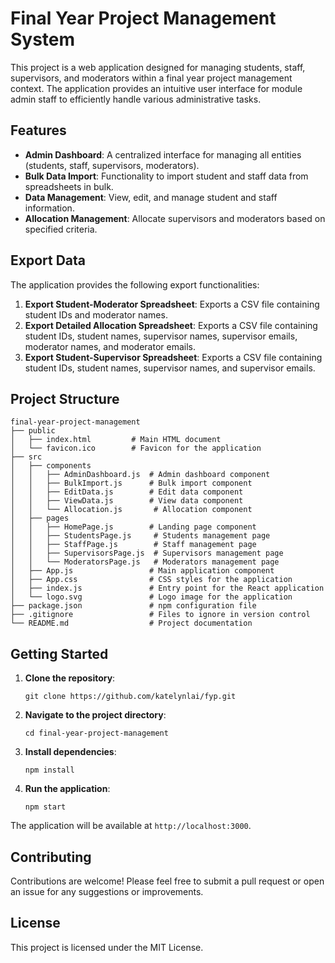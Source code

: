 # Final Year Project Management System

This project is a web application designed for managing students, staff, supervisors, and moderators within a final year project management context. The application provides an intuitive user interface for module admin staff to efficiently handle various administrative tasks.

## Features

- **Admin Dashboard**: A centralized interface for managing all entities (students, staff, supervisors, moderators).
- **Bulk Data Import**: Functionality to import student and staff data from spreadsheets in bulk.
- **Data Management**: View, edit, and manage student and staff information.
- **Allocation Management**: Allocate supervisors and moderators based on specified criteria.

## Export Data

The application provides the following export functionalities:

1. **Export Student-Moderator Spreadsheet**: Exports a CSV file containing student IDs and moderator names.
2. **Export Detailed Allocation Spreadsheet**: Exports a CSV file containing student IDs, student names, supervisor names, supervisor emails, moderator names, and moderator emails.
3. **Export Student-Supervisor Spreadsheet**: Exports a CSV file containing student IDs, student names, supervisor names, and supervisor emails.

## Project Structure

```
final-year-project-management
├── public
│   ├── index.html         # Main HTML document
│   └── favicon.ico        # Favicon for the application
├── src
│   ├── components
│   │   ├── AdminDashboard.js  # Admin dashboard component
│   │   ├── BulkImport.js      # Bulk import component
│   │   ├── EditData.js        # Edit data component
│   │   ├── ViewData.js        # View data component
│   │   └── Allocation.js       # Allocation component
│   ├── pages
│   │   ├── HomePage.js        # Landing page component
│   │   ├── StudentsPage.js     # Students management page
│   │   ├── StaffPage.js        # Staff management page
│   │   ├── SupervisorsPage.js  # Supervisors management page
│   │   └── ModeratorsPage.js   # Moderators management page
│   ├── App.js                 # Main application component
│   ├── App.css                # CSS styles for the application
│   ├── index.js               # Entry point for the React application
│   └── logo.svg               # Logo image for the application
├── package.json               # npm configuration file
├── .gitignore                 # Files to ignore in version control
└── README.md                  # Project documentation
```

## Getting Started

1. **Clone the repository**:
   ```
   git clone https://github.com/katelynlai/fyp.git
   ```

2. **Navigate to the project directory**:
   ```
   cd final-year-project-management
   ```

3. **Install dependencies**:
   ```
   npm install
   ```

4. **Run the application**:
   ```
   npm start
   ```

The application will be available at `http://localhost:3000`.

## Contributing

Contributions are welcome! Please feel free to submit a pull request or open an issue for any suggestions or improvements.

## License

This project is licensed under the MIT License.
